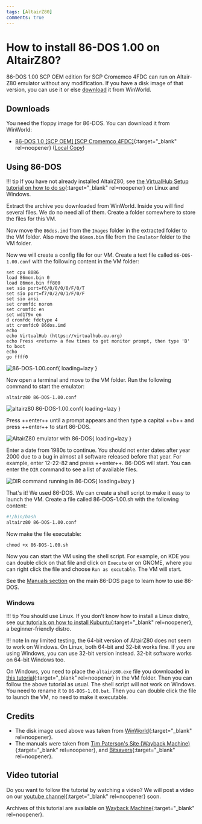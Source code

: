 ```yaml
---
tags: [AltairZ80]
comments: true
---
```


# How to install 86-DOS 1.00 on AltairZ80?

86-DOS 1.00 SCP OEM edition for SCP Cromemco 4FDC can run on Altair-Z80 emulator without any modification. If you have a disk image of that version, you can use it or else [download](#downloads) it from WinWorld.

## Downloads

You need the floppy image for 86-DOS. You can download it from WinWorld:

- [86-DOS 1.0 [SCP OEM] [SCP Cromemco 4FDC]](https://winworldpc.com/download/354a6299-2ade-11e8-a4ce-fa163e9022f0){:target="_blank" rel=noopener} ([Local Copy](https://link.storjshare.io/jvl4jik7qrpccq6v5r3t4yrgdagq/virtualhub%2F1980s%2F1981%2FOS%2FDOS%2F86-DOS%2F1.00%2FAltairZ80%2F86-DOS%201.0%20%5BSCP%20OEM%5D%20%5BSCP%20Cromemco%204FDC%5D%20(4-30-1981)%20(8%20inch%20SSSD).7z?download=true))

## Using 86-DOS

!!! tip
    If you have not already installed AltairZ80, see [the VirtualHub Setup tutorial on how to do so](https://setup.virtualhub.eu.org/altair-z80/){:target="_blank" rel=noopener} on Linux and Windows.

Extract the archive you downloaded from WinWorld. Inside you will find several files. We do no need all of them. Create a folder somewhere to store the files for this VM.

Now move the `86dos.imd` from the `Images` folder in the extracted folder to the VM folder. Also move the `86mon.bin` file from the `Emulator` folder to the VM folder.

Now we will create a config file for our VM. Create a text file called `86-DOS-1.00.conf` with the following content in the VM folder:

``` title="86-DOS-1.00.conf" linenums="1"
set cpu 8086
load 86mon.bin 0
load 86mon.bin ff800
set sio port=f6/0/0/0/0/F/0/T
set sio port=f7/0/2/0/1/F/0/F
set sio ansi
set cromfdc norom
set cromfdc en
set wd179x en
d cromfdc fdctype 4
att cromfdc0 86dos.imd
echo
echo VirtualHub (https://virtualhub.eu.org)
echo Press <return> a few times to get monitor prompt, then type 'B' to boot
echo
go ffff0
```

![86-DOS-1.00.conf](/assets/img/1980s/1981/DOS/86-DOS/1.00/altair-80/86-DOS-1.00-AltairZ80-1.webp){ loading=lazy }

Now open a terminal and move to the VM folder. Run the following command to start the emulator:

``` console
altairz80 86-DOS-1.00.conf
```

![altairz80 86-DOS-1.00.conf](/assets/img/1980s/1981/DOS/86-DOS/1.00/altair-80/86-DOS-1.00-AltairZ80-2.webp){ loading=lazy }

Press ++enter++ until a prompt appears and then type a capital ++b++ and press ++enter++ to start 86-DOS.

![AltairZ80 emulator with 86-DOS](/assets/img/1980s/1981/DOS/86-DOS/1.00/altair-80/86-DOS-1.00-AltairZ80-3.webp){ loading=lazy }

Enter a date from 1980s to continue. You should not enter dates after year 2000 due to a bug in almost all software released before that year. For example, enter 12-22-82 and press ++enter++. 86-DOS will start. You can enter the `DIR` command to see a list of available files.

![DIR command running in 86-DOS](/assets/img/1980s/1981/DOS/86-DOS/1.00/altair-80/86-DOS-1.00-AltairZ80-4.webp){ loading=lazy }

That's it! We used 86-DOS. We can create a shell script to make it easy to launch the VM. Create a file called 86-DOS-1.00.sh with the following content:

``` bash title="86-DOS-1.00.sh" linenums="1"
#!/bin/bash
altairz80 86-DOS-1.00.conf
```

Now make the file executable:

``` console
chmod +x 86-DOS-1.00.sh
```

Now you can start the VM using the shell script. For example, on KDE you can double click on that file and click on `Execute` or on GNOME, where you can right click the file and choose `Run as excutable`. The VM will start.

See the [Manuals section](/1980s/1981/DOS/86-DOS/#manuals) on the main 86-DOS page to learn how to use 86-DOS.

### Windows

!!! tip
    You should use Linux. If you don’t know how to install a Linux distro, see [our tutorials on how to install Kubuntu](https://setup.virtualhub.eu.org/categories/os/){:target="_blank" rel=noopener}, a beginner-friendly distro.

!!! note
    In my limited testing, the 64-bit version of AltairZ80 does not seem to work on Windows. On Linux, both 64-bit and 32-bit works fine. If you are using Windows, you can use 32-bit version instead. 32-bit software works on 64-bit Windows too.

On Windows, you need to place the `altairz80.exe` file you downloaded in [this tutorial](https://setup.virtualhub.eu.org/altair-z80/#windows){:target="_blank" rel=noopener} in the VM folder. Then you can follow the above tutorial as usual. The shell script will not work on Windows. You need to rename it to `86-DOS-1.00.bat`. Then you can double click the file to launch the VM, no need to make it executable.

## Credits

- The disk image used above was taken from [WinWorld](https://winworldpc.com/){:target="_blank" rel=noopener}.
- The manuals were taken from [Tim Paterson's Site (Wayback Machine)](https://web.archive.org/web/20200102191543/http://www.patersontech.com/dos/origins-of-dos.aspx){:target="_blank" rel=noopener}, and [Bitsavers](https://www.bitsavers.org){:target="_blank" rel=noopener}.

## Video tutorial

Do you want to follow the tutorial by watching a video? We will post a video on our [youtube channel](https://www.youtube.com/@virtua1hub){:target="_blank" rel=noopener} soon.

Archives of this tutorial are available on [Wayback Machine](https://web.archive.org/web/*/https://virtualhub.eu.org/1980s/1981/DOS/86-DOS/AltairZ80){:target="_blank" rel=noopener}.
